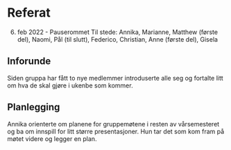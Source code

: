 # Referat

6. feb 2022 - Pauserommet
Til stede: Annika, Marianne, Matthew (første del), Naomi, Pål (til slutt), Federico, Christian, Anne (første del), Gisela

## Inforunde

Siden gruppa har fått to nye medlemmer introduserte alle seg og fortalte litt om hva de skal gjøre i ukenbe som kommer.

## Planlegging

Annika orienterte om planene for gruppemøtene i resten av vårsemesteret og ba om innspill for litt større presentasjoner. Hun tar det som kom fram på møtet videre og legger en plan.
